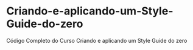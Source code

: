 # Criando-e-aplicando-um-Style-Guide-do-zero
Código Completo do Curso Criando e aplicando um Style Guide do zero
